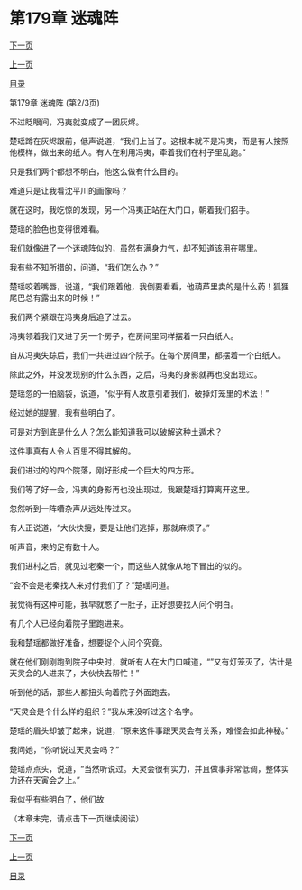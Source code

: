 <h1>第179章    迷魂阵</h1>
            <div><p><a href="./536_%E7%AC%AC179%E7%AB%A0_%E8%BF%B7%E9%AD%82%E9%98%B5.md">下一页</a></p><p><a href="./534_%E7%AC%AC179%E7%AB%A0_%E8%BF%B7%E9%AD%82%E9%98%B5.md">上一页</a></p><p><a href="../">目录</a></p></div>
            <div><p>第179章    迷魂阵 (第2/3页)</p><p>不过眨眼间，冯夷就变成了一团灰烬。</p><p>楚瑶蹲在灰烬跟前，低声说道，“我们上当了。这根本就不是冯夷，而是有人按照他模样，做出来的纸人。有人在利用冯夷，牵着我们在村子里乱跑。”</p><p>只是我们两个都想不明白，他这么做有什么目的。</p><p>难道只是让我看沈平川的画像吗？</p><p>就在这时，我吃惊的发现，另一个冯夷正站在大门口，朝着我们招手。</p><p>楚瑶的脸色也变得很难看。</p><p>我们就像进了一个迷魂阵似的，虽然有满身力气，却不知道该用在哪里。</p><p>我有些不知所措的，问道，“我们怎么办？”</p><p>楚瑶咬着嘴唇，说道，“我们跟着他，我倒要看看，他葫芦里卖的是什么药！狐狸尾巴总有露出来的时候！”</p><p>我们两个紧跟在冯夷身后追了过去。</p><p>冯夷领着我们又进了另一个房子，在房间里同样摆着一只白纸人。</p><p>自从冯夷失踪后，我们一共进过四个院子。在每个房间里，都摆着一个白纸人。</p><p>除此之外，并没发现别的什么东西，之后，冯夷的身影就再也没出现过。</p><p>楚瑶忽的一拍脑袋，说道，“似乎有人故意引着我们，破掉灯笼里的术法！”</p><p>经过她的提醒，我有些明白了。</p><p>可是对方到底是什么人？怎么能知道我可以破解这种土遁术？</p><p>这件事真有人令人百思不得其解的。</p><p>我们进过的的四个院落，刚好形成一个巨大的四方形。</p><p>我们等了好一会，冯夷的身影再也没出现过。我跟楚瑶打算离开这里。</p><p>忽然听到一阵嘈杂声从远处传过来。</p><p>有人正说道，“大伙快搜，要是让他们逃掉，那就麻烦了。”</p><p>听声音，来的足有数十人。</p><p>我们进村之后，就见过老秦一个，而这些人就像从地下冒出的似的。</p><p>“会不会是老秦找人来对付我们了？”楚瑶问道。</p><p>我觉得有这种可能，我早就憋了一肚子，正好想要找人问个明白。</p><p>有几个人已经向着院子里跑进来。</p><p>我和楚瑶都做好准备，想要捉个人问个究竟。</p><p>就在他们刚刚跑到院子中央时，就听有人在大门口喊道，“”又有灯笼灭了，估计是天灵会的人进来了，大伙快去帮忙！”</p><p>听到他的话，那些人都扭头向着院子外面跑去。</p><p>“天灵会是个什么样的组织？”我从来没听过这个名字。</p><p>楚瑶的眉头却皱了起来，说道，“原来这件事跟天灵会有关系，难怪会如此神秘。”</p><p>我问她，“你听说过天灵会吗？”</p><p>楚瑶点点头，说道，“当然听说过。天灵会很有实力，并且做事非常低调，整体实力还在天寅会之上。”</p><p>我似乎有些明白了，他们故</p><p>（本章未完，请点击下一页继续阅读）</p></div>
            <div><p><a href="./536_%E7%AC%AC179%E7%AB%A0_%E8%BF%B7%E9%AD%82%E9%98%B5.md">下一页</a></p><p><a href="./534_%E7%AC%AC179%E7%AB%A0_%E8%BF%B7%E9%AD%82%E9%98%B5.md">上一页</a></p><p><a href="../">目录</a></p></div>